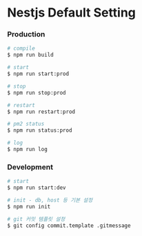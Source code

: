 # Nestjs Default Setting

### Production

```bash
# compile
$ npm run build

# start
$ npm run start:prod

# stop
$ npm run stop:prod

# restart
$ npm run restart:prod

# pm2 status
$ npm run status:prod

# log
$ npm run log
```

### Development

```bash
# start
$ npm run start:dev

# init - db, host 등 기본 설정
$ npm run init

# git 커밋 템플릿 설정
$ git config commit.template .gitmessage
```